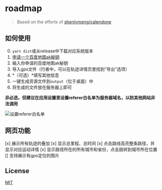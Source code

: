 # roadmap

> Based on the efforts of [shenlvmeng/calendone](https://github.com/shenlvmeng/calendone)

## 如何使用

0. `yarn dist`或从release中下载对应系统版本
1. [申请一个百度地图ak秘钥](http://lbsyun.baidu.com/apiconsole/key?application=key)
2. 输入你申请的百度地图ak秘钥
3. 导入gpx文件（行者中，可以在轨迹详情页里找到“导出”选项）
4. *（可选）*填写其他信息
5. 一键生成资源文件到`output`（位于桌面）中
6. 将生成的文件放在服务器上即可

**非必选，但建议在应用设置里设置referer白名单为服务器域名，以防其他网站非法调用**

![设置referer白名单](https://s2.ax1x.com/2019/04/07/AhbwN9.png)

## 网页功能

[x] 展示所有轨迹的叠加
[x] 显示总里程、总时间
[x] 点击路线高亮整条路径，并显示对应运动详情
[x] 显示路径所在的所有城市和省份，点击跳转到城市所在位置
[] 支持展示有gps定位的图片

## License

[MIT](LICENSE)

